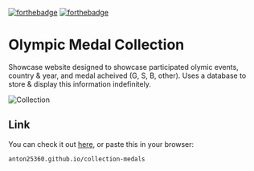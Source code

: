 [![forthebadge](https://forthebadge.com/images/badges/built-with-love.svg)](https://forthebadge.com)
[![forthebadge](https://forthebadge.com/images/badges/designed-in-etch-a-sketch.svg)](https://forthebadge.com)

# Olympic Medal Collection

Showcase website designed to showcase participated olymic events, country & year, and medal acheived (G, S, B, other).
Uses a database to store & display this information indefinitely.


![Collection](https://upload.wikimedia.org/wikipedia/commons/5/5c/Olympic_rings_without_rims.svg)

## Link

You can check it out [here](anton25360.github.io/collection-medals), or paste this in your browser:

```bash
anton25360.github.io/collection-medals
```
